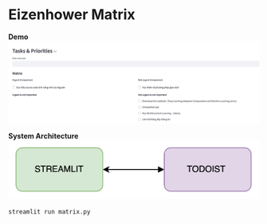 # Eizenhower Matrix

**Demo**
![alt text](<CleanShot 2024-08-01 at 13.54.44@2x.png>)

**System Architecture**
![alt text](image.png)

```
streamlit run matrix.py
```